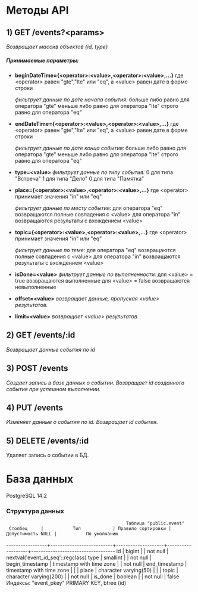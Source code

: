 # Методы API

## 1) GET /events?\<params>
*Возвращает массив объектов {id, type}*
##### Принимаемые параметры:
* **beginDateTime={\<operator>:\<value>,\<operator>:\<value>,...}**
	где \<operator> равен "gte","lte" или "eq", а \<value> равен дате в форме строки
	
	*фильтрует данные по дате начала события:* 
	больше либо равно для оператора "gte"
	меньше либо равно для оператора "lte"
	строго равно для оператора "eq"
* **endDateTime={\<operator>:\<value>,\<operator>:\<value>,...}**
	где \<operator> равен "gte","lte" или "eq", а \<value> равен дате в форме строки
	
	*фильтрует данные по дате конца события:* 
	больше либо равно для оператора "gte"
	меньше либо равно для оператора "lte"
	строго равно для оператора "eq"
* **type=\<value>**
	*фильтрует данные по типу события:* 
	0 для типа "Встреча"
	1 для типа "Дело"
	0 для типа "Памятка"
* **place={\<operator>:\<value>,\<operator>:\<value>,...}**
	где \<operator> принимает значения "in" или "eq"
	
	*фильтрует данные по месту события:* 
	для оператора "eq" возвращаются полные совпадения с \<value>
	для оператора "in" возвращаются результаты с вхождением \<value>
* **topic={\<operator>:\<value>,\<operator>:\<value>,...}**
	где \<operator> принимает значения "in" или "eq"
	
	*фильтрует данные по теме:* 
	для оператора "eq" возвращаются полные совпадения с \<value>
	для оператора "in" возвращаются результаты с вхождением \<value>
* **isDone=\<value>**
	*фильтрует данные по выполненности:* 
	для \<value> = true возвращаются выполненные
	для \<value> = false возвращаются невыполненные
* **offset=\<value>**
	*возвращает данные, пропуская \<value> результатов.*
* **limit=\<value>**
	*возвращает \<value> результатов.*
## 2) GET /events/:id
*Возвращает данные события по id*
## 3) POST /events
*Создает запись в базе данных о событии. Возвращает id созданного события при успешном выполнении.*
## 4) PUT /events
*Изменяет данные о событии по id. Возвращает id события.*
## 5) DELETE /events/:id
Удаляет запись о событии в БД.

# База данных
PostgreSQL 14.2
### Структура данных
                                                 Таблица "public.event"
     Столбец     |           Тип            | Правило сортировки | Допустимость NULL |           По умолчанию
-----------------+--------------------------+--------------------+-------------------+-----------------------------------
 id              | bigint                   |                    | not null          | nextval('event_id_seq'::regclass)
 type            | smallint                 |                    | not null          |
 begin_timestamp | timestamp with time zone |                    | not null          |
 end_timestamp   | timestamp with time zone |                    |                   |
 place           | character varying(50)    |                    |                   |
 topic           | character varying(200)   |                    | not null          |
 is_done         | boolean                  |                    | not null          | false
Индексы:
    "event_pkey" PRIMARY KEY, btree (id)
